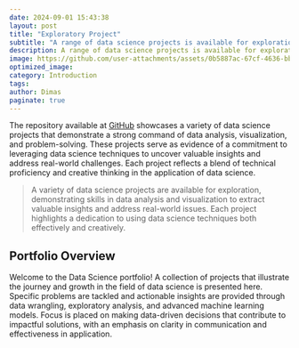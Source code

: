 ```yaml
---
date: 2024-09-01 15:43:38
layout: post
title: "Exploratory Project"
subtitle: "A range of data science projects is available for exploration"
description: A range of data science projects is available for exploration
image: https://github.com/user-attachments/assets/0b5887ac-67cf-4636-bb9d-c27300a65df6
optimized_image:
category: Introduction
tags: 
author: Dimas
paginate: true
---
```


The repository available at [GitHub](https://github.com/dimasrepo) showcases a variety of data science projects that demonstrate a strong command of data analysis, visualization, and problem-solving. These projects serve as evidence of a commitment to leveraging data science techniques to uncover valuable insights and address real-world challenges. Each project reflects a blend of technical proficiency and creative thinking in the application of data science.

> A variety of data science projects are available for exploration, demonstrating skills in data analysis and visualization to extract valuable insights and address real-world issues. Each project highlights a dedication to using data science techniques both effectively and creatively.

## Portfolio Overview

Welcome to the Data Science portfolio! A collection of projects that illustrate the journey and growth in the field of data science is presented here. Specific problems are tackled and actionable insights are provided through data wrangling, exploratory analysis, and advanced machine learning models. Focus is placed on making data-driven decisions that contribute to impactful solutions, with an emphasis on clarity in communication and effectiveness in application.